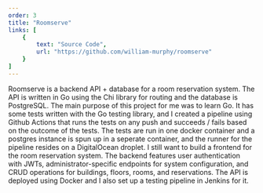 ```yaml
---
order: 3
title: "Roomserve"
links: [
    {
        text: "Source Code",
        url: "https://github.com/william-murphy/roomserve"
    }
]
---
```

Roomserve is a backend API + database for a room reservation system. The API is written in Go using the Chi library for routing and the database is PostgreSQL. The main purpose of this project for me was to learn Go. It has some tests written with the Go testing library, and I created a pipeline using Github Actions that runs the tests on any push and succeeds / fails based on the outcome of the tests. The tests are run in one docker container and a postgres instance is spun up in a seperate container, and the runner for the pipeline resides on a DigitalOcean droplet. I still want to build a frontend for the room reservation system. The backend features user authentication with JWTs, administrator-specific endpoints for system configuration, and CRUD operations for buildings, floors, rooms, and reservations. The API is deployed using Docker and I also set up a testing pipeline in Jenkins for it.